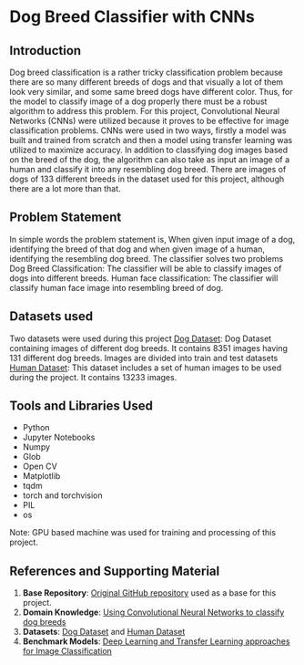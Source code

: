 # Dog Breed Classifier with CNNs
## Introduction
Dog breed classification is a rather tricky classification problem because there are so many different breeds of dogs and that visually a lot of them look very similar, and some same breed dogs have different color. Thus, for the model to classify image of a dog properly there must be a robust algorithm to address this problem. For this project, Convolutional Neural Networks (CNNs) were utilized because it proves to be effective for image classification problems. CNNs were used in two ways, firstly a model was built and trained from scratch and then a model using transfer learning was utilized to maximize accuracy. In addition to classifying dog images based on the breed of the dog, the algorithm can also take as input an image of a human and classify it into any resembling dog breed. There are images of dogs of 133 different breeds in the dataset used for this project, although there are a lot more than that.

## Problem Statement
In simple words the problem statement is, When given input image of a dog, identifying the breed of that dog and when given image of a human, identifying the resembling dog breed.
The classifier solves two problems
Dog Breed Classification: The classifier will be able to classify images of dogs into different breeds.
Human face classification: The classifier will classify human face image into resembling breed of dog.


##  Datasets used
Two datasets were used during this project
[Dog Dataset](https://s3-us-west-1.amazonaws.com/udacity-aind/dog-project/dogImages.zip): Dog Dataset containing images of different dog breeds. It contains 8351 images having 131 different dog breeds. Images are divided into train and test datasets
 [Human Dataset](http://vis-www.cs.umass.edu/lfw/lfw.tgz): This dataset includes a set of human images to be used during the project. It contains 13233 images.

## Tools and Libraries Used
- Python
- Jupyter Notebooks
- Numpy
- Glob
- Open CV
- Matplotlib
- tqdm
- torch and torchvision
- PIL
- os

Note: GPU based machine was used for training and processing of this project. 

## References and Supporting Material
1.	**Base Repository**: [Original GitHub repository](https://github.com/udacity/deep-learning-v2-pytorch/blob/master/project-dog-classification/) used as a base for this project. 
2.	**Domain Knowledge**: [Using Convolutional Neural Networks to classify dog breeds](http://cs231n.stanford.edu/reports/2015/pdfs/fcdh_FinalReport.pdf)
3.	**Datasets**: [Dog Dataset](https://s3-us-west-1.amazonaws.com/udacity-aind/dog-project/dogImages.zip) and [Human Dataset](http://vis-www.cs.umass.edu/lfw/lfw.tgz)
4.	**Benchmark Models**: [Deep Learning and Transfer Learning approaches for Image Classification](https://www.researchgate.net/publication/333666150_Deep_Learning_and_Transfer_Learning_Approaches_for_Image_Classification)
